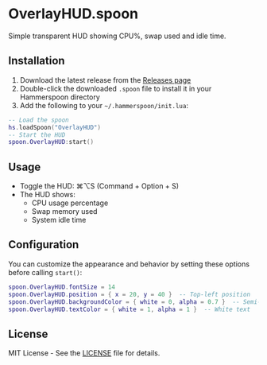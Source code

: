 # OverlayHUD.spoon

Simple transparent HUD showing CPU%, swap used and idle time.

## Installation

1. Download the latest release from the [Releases page](https://github.com/gaurav-bhardwaj29/hud.spoon/releases)
2. Double-click the downloaded `.spoon` file to install it in your Hammerspoon directory
3. Add the following to your `~/.hammerspoon/init.lua`:

```lua
-- Load the spoon
hs.loadSpoon("OverlayHUD")
-- Start the HUD
spoon.OverlayHUD:start()
```

## Usage
- Toggle the HUD: ⌘⌥S (Command + Option + S)
- The HUD shows:
  - CPU usage percentage
  - Swap memory used
  - System idle time

## Configuration
You can customize the appearance and behavior by setting these options before calling `start()`:

```lua
spoon.OverlayHUD.fontSize = 14
spoon.OverlayHUD.position = { x = 20, y = 40 }  -- Top-left position
spoon.OverlayHUD.backgroundColor = { white = 0, alpha = 0.7 }  -- Semi-transparent black
spoon.OverlayHUD.textColor = { white = 1, alpha = 1 }  -- White text
```

## License
MIT License - See the [LICENSE](LICENSE) file for details.
